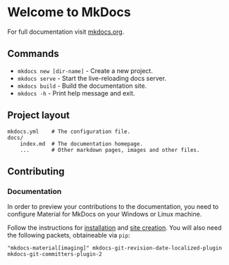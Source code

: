 # Welcome to MkDocs

For full documentation visit [mkdocs.org](https://www.mkdocs.org).

## Commands

* `mkdocs new [dir-name]` - Create a new project.
* `mkdocs serve` - Start the live-reloading docs server.
* `mkdocs build` - Build the documentation site.
* `mkdocs -h` - Print help message and exit.

## Project layout

    mkdocs.yml    # The configuration file.
    docs/
        index.md  # The documentation homepage.
        ...       # Other markdown pages, images and other files.

## Contributing

### Documentation

In order to preview your contributions to the documentation, you need to configure Material for MkDocs on your Windows or Linux machine. 

Follow the instructions for [installation](https://squidfunk.github.io/mkdocs-material/getting-started/) and [site creation](https://squidfunk.github.io/mkdocs-material/creating-your-site/). You will also need the following packets, obtaineable via `pip`:

```
"mkdocs-material[imaging]" mkdocs-git-revision-date-localized-plugin mkdocs-git-committers-plugin-2
```
